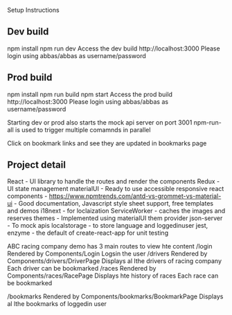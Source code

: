 Setup Instructions

Dev build
----------
npm install
npm run dev
Access the dev build http://localhost:3000
Please login using abbas/abbas as username/password

Prod build
----------
npm install
npm run build
npm start
Access the prod build http://localhost:3000
Please login using abbas/abbas as username/password

Starting dev or prod also starts the mock api server on port 3001 
npm-run-all is used to trigger multiple comamnds in parallel

Click on bookmark links and see they are updated in bookmarks page

Project detail
--------------

React - UI library to handle the routes and render the components
Redux - UI state management
materialUI - Ready to use accessible responsive react components
		   - https://www.npmtrends.com/antd-vs-grommet-vs-material-ui
		   - Good documentation, Javascript style sheet support, free templates and demos
i18next - for loclaization
ServiceWorker - caches the images and reserves
themes - Implemented using materialUI them provider
json-server - To mock apis
localstorage - to store language and loggedinuser
jest, enzyme - the default of create-react-app for unit testing
	
ABC racing company demo has  3 main routes to view hte content
/login
	Rendered by Components/Login
	Logsin the  user
/drivers
	Rendered by Components/drivers/DriverPage
	Displays al lthe drivers of racing company
	Each driver can be bookmarked
/races
	Rendered by Components/races/RacePage
	Displays hte history of races
	Each race can be bookmarked

/bookmarks
	Rendered by Components/bookmarks/BookmarkPage
	Displays al lthe bookmarks of loggedin user